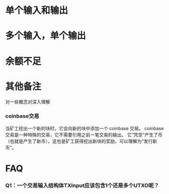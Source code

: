 # 单个输入和输出

# 多个输入，单个输出

# 余额不足



# 其他备注
对一些概念对深入理解
###  coinbase交易
当矿工挖出一个新的块时，它会向新的块中添加一个 coinbase 交易。
coinbase 交易是一种特殊的交易，它不需要引用之前一笔交易的输出。
它“凭空”产生了币（也就是产生了新币），这也是矿工获得挖出新块的奖励，可以理解为“发行新币”。


# FAQ
### Q1：一个交易输入结构体TXInput应该包含1个还是多个UTXO呢？